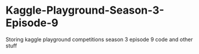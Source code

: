 # Kaggle-Playground-Season-3-Episode-9
Storing kaggle playground competitions season 3 episode 9 code and other stuff
